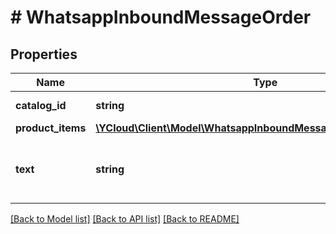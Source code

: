 # # WhatsappInboundMessageOrder

## Properties

Name | Type | Description | Notes
------------ | ------------- | ------------- | -------------
**catalog_id** | **string** | The catalog ID. | [optional]
**product_items** | [**\YCloud\Client\Model\WhatsappInboundMessageOrderProductItem[]**](WhatsappInboundMessageOrderProductItem.md) |  | [optional]
**text** | **string** | Text message sent along with the order. | [optional]

[[Back to Model list]](../../README.md#models) [[Back to API list]](../../README.md#endpoints) [[Back to README]](../../README.md)
